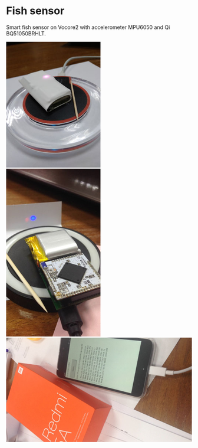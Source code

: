 # Fish sensor
Smart fish sensor on Vocore2 with accelerometer MPU6050 and Qi BQ51050BRHLT.

![Prototype](https://github.com/koptserg/Fish-Sensor/blob/master/IMG_20190728_2.jpg)
![Prototype](https://github.com/koptserg/Fish-Sensor/blob/master/GNYW3480_1.jpg)
![Prototype](https://github.com/koptserg/Fish-Sensor/blob/master/HAPY6908_1.jpg)
